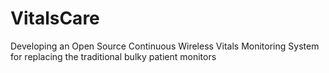 # VitalsCare
Developing an Open Source Continuous Wireless Vitals Monitoring System for replacing the traditional bulky patient monitors 
